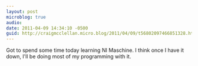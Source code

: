 ```yaml
---
layout: post
microblog: true
audio: 
date: 2011-04-09 14:34:10 -0500
guid: http://craigmcclellan.micro.blog/2011/04/09/t56802097466851328.html
---
```

Got to spend some time today learning NI Maschine. I think once I have it down, I'll be doing most of my programming with it.
